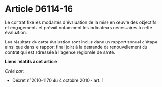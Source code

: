 # Article D6114-16

Le contrat fixe les modalités d'évaluation de la mise en œuvre des objectifs et engagements et prévoit notamment les
indicateurs nécessaires à cette évaluation. 

Les résultats de cette évaluation sont inclus dans un rapport annuel d'étape ainsi que dans le rapport final joint à la
demande de renouvellement du contrat qui est adressée à l'agence régionale de santé.

**Liens relatifs à cet article**

_Créé par_:

  - Décret n°2010-1170 du 4 octobre 2010 - art. 1
